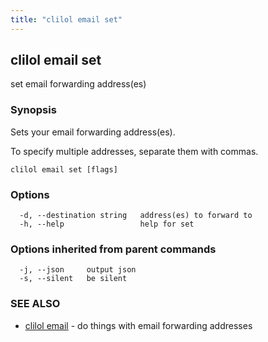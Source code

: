 ```yaml
---
title: "clilol email set"
---
```

## clilol email set

set email forwarding address(es)

### Synopsis

Sets your email forwarding address(es).
	
To specify multiple addresses, separate them with commas.

```
clilol email set [flags]
```

### Options

```
  -d, --destination string   address(es) to forward to
  -h, --help                 help for set
```

### Options inherited from parent commands

```
  -j, --json     output json
  -s, --silent   be silent
```

### SEE ALSO

* [clilol email](clilol_email.md)	 - do things with email forwarding addresses

